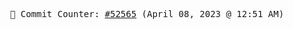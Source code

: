 <p align="center">
    <samp>
        📮 Commit Counter: <a href="https://github.com/Javascript-void0/Javascript-void0/commits/main">#52565</a> (April 08, 2023 @ 12:51 AM)
    </samp>
</p>